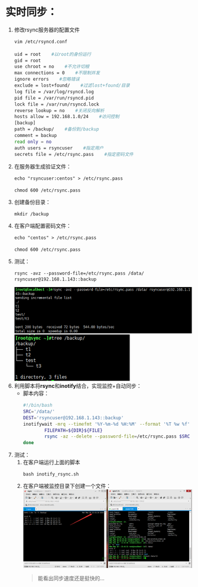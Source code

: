 # 实时同步：
1. 修改rsync服务器的配置文件
    ```sh
    vim /etc/rsyncd.conf

    uid = root    #以root的身份运行
    gid = root
    use chroot = no    #不允许切根
    max connections = 0    #不限制并发
    ignore errors    #忽略错误
    exclude = lost+found/    #过滤lost+found/目录
    log file = /var/log/rsyncd.log
    pid file = /var/run/rsyncd.pid
    lock file = /var/run/rsyncd.lock
    reverse lookup = no    #关闭反向解析
    hosts allow = 192.168.1.0/24    #访问控制
    [backup]
    path = /backup/    #备份到/backup
    comment = backup
    read only = no
    auth users = rsyncuser    #指定用户
    secrets file = /etc/rsync.pass    #指定密码文件
    ```
2. 在服务器生成验证文件：
    ```
    echo "rsyncuser:centos" > /etc/rsync.pass

    chmod 600 /etc/rsync.pass
    ```
3. 创建备份目录：
    ```
    mkdir /backup
    ```
4. 在客户端配置密码文件：
    ```
    echo "centos" > /etc/rsync.pass

    chmod 600 /etc/rsync.pass
    ```
5. 测试：
    ```
    rsync -avz --password-file=/etc/rsync.pass /data/ rsyncuser@192.168.1.143::backup
    ```  
    ![avagar](https://github.com/aNswerO/note/blob/master/11th-week/pic/%E5%AE%9E%E6%97%B6%E5%90%8C%E6%AD%A5/%E5%90%8C%E6%AD%A5.png)  
    ![avagar](https://github.com/aNswerO/note/blob/master/11th-week/pic/%E5%AE%9E%E6%97%B6%E5%90%8C%E6%AD%A5/%E5%90%8C%E6%AD%A5_2.png)  
6. 利用脚本将**rsync**和**inotify**结合，实现监控+自动同步：
    + 脚本内容：
        ```sh
        #!/bin/bash
        SRC='/data/'
        DEST='rsyncuser@192.168.1.143::backup'
        inotifywait -mrq --timefmt '%Y-%m-%d %H:%M' --format '%T %w %f' -e create,delete,moved_to,close_write,attrib ${SRC} |while read DATE TIME DIR FILE;do
                FILEPATH=${DIR}${FILE}
                rsync -az --delete --password-file=/etc/rsync.pass $SRC $DEST && echo "At ${TIME} on ${DATE}, file $FILEPATH was backuped up via rsync" >> /var/log/changelist.log
        done
        ```
7. 测试：
    1. 在客户端运行上面的脚本
        ```
        bash inotify_rsync.sh
        ```
    2. 在客户端被监控目录下创建一个文件：  
        ![avagar](https://github.com/aNswerO/note/blob/master/11th-week/pic/%E5%AE%9E%E6%97%B6%E5%90%8C%E6%AD%A5/%E5%90%8C%E6%AD%A5%E6%B5%8B%E8%AF%95.png)  
        >能看出同步速度还是挺快的...
